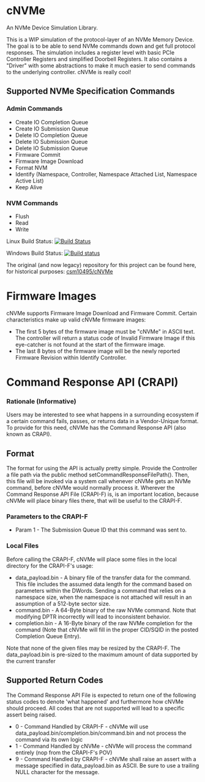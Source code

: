 # cNVMe
An NVMe Device Simulation Library.

This is a WIP simulation of the protocol-layer of an NVMe Memory Device. The goal is to be able to send NVMe commands down and get full protocol responses. The simulation includes a register level with basic PCIe Controller Registers and simplified Doorbell Registers. It also contains a "Driver" with some abstractions to make it much easier to send commands to the underlying controller. cNVMe is really cool!

## Supported NVMe Specification Commands
### Admin Commands
* Create IO Completion Queue
* Create IO Submission Queue
* Delete IO Completion Queue
* Delete IO Submission Queue
* Delete IO Submission Queue
* Firmware Commit
* Firmware Image Download
* Format NVM
* Identify (Namespace, Controller, Namespace Attached List, Namespace Active List)
* Keep Alive

### NVM Commands
* Flush
* Read
* Write

Linux Build Status: [![Build Status](https://travis-ci.org/intel/cNVMe.svg?branch=master)](https://travis-ci.org/intel/cNVMe)

Windows Build Status: [![Build status](https://ci.appveyor.com/api/projects/status/svfanibbsfm94d4f/branch/master?svg=true)](https://ci.appveyor.com/project/csm10495/cnvme-v65dl/branch/master)

The original (and now legacy) repository for this project can be found here, for historical purposes: [csm10495/cNVMe](https://github.com/csm10495/cNVMe)

# Firmware Images
cNVMe supports Firmware Image Download and Firmware Commit. Certain characteristics make up valid cNVMe firmware images:
* The first 5 bytes of the firmware image must be "cNVMe" in ASCII text. The controller will return a status code of Invalid Firmware Image if this eye-catcher is not found at the start of the firmware image.
* The last 8 bytes of the firmware image will be the newly reported Firmware Revision within Identify Controller.

# Command Response API (CRAPI)
### Rationale (Informative)
Users may be interested to see what happens in a surrounding ecosystem if a certain command fails, passes, or returns data in a Vendor-Unique format. To provide for this need, cNVMe has the Command Response API (also known as CRAPI).

## Format
The format for using the API is actually pretty simple. Provide the Controller a file path via the public method setCommandResponseFilePath(). Then, this file will be invoked via a system call whenever cNVMe gets an NVMe command, before cNVMe would normally process it. Wherever the Command Response API File (CRAPI-F) is, is an important location, because cNVMe will place binary files there, that will be useful to the CRAPI-F. 

### Parameters to the CRAPI-F
- Param 1 - The Submission Queue ID that this command was sent to.

### Local Files
Before calling the CRAPI-F, cNVMe will place some files in the local directory for the CRAPI-F's usage:
- data_payload.bin - A binary file of the transfer data for the command. This file includes the assumed data length for the command based on parameters within the DWords. Sending a command that relies on a namespace size, when the namespace is not attached will result in an assumption of a 512-byte sector size.
- command.bin - A 64-Byte binary of the raw NVMe command. Note that modifying DPTR incorrectly will lead to inconsistent behavior.
- completion.bin - A 16-Byte binary of the raw NVMe completion for the command (Note that cNVMe will fill in the proper CID/SQID in the posted Completion Queue Entry).

Note that none of the given files may be resized by the CRAPI-F. The data_payload.bin is pre-sized to the maximum amount of data supported by the current transfer

## Supported Return Codes
The Command Response API File is expected to return one of the following status codes to denote 'what happened' and furthermore how cNVMe should proceed.
All codes that are not supported will lead to a specific assert being raised.
- 0 - Command Handled by CRAPI-F - cNVMe will use data_payload.bin/completion.bin/command.bin and not process the command via its own logic
- 1 - Command Handled by cNVMe - cNVMe will process the command entirely (nop from the CRAPI-F's POV)
- 9 - Command Handled by CRAPI-F - cNVMe shall raise an assert with a message specified in data_payload.bin as ASCII. Be sure to use a trailing NULL character for the message.
